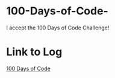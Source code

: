 # 100-Days-of-Code-
I accept the 100 Days of Code Challenge! 

# Link to Log
[100 Days of Code](https://github.com/AndrewKalGit/100-Days-of-Code-/blob/main/log.md)
